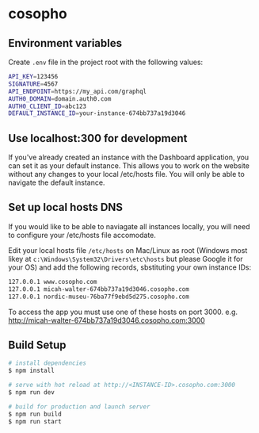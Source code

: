 # cosopho

## Environment variables
Create `.env` file in the project root with the following values:
``` bash
API_KEY=123456
SIGNATURE=4567
API_ENDPOINT=https://my_api.com/graphql
AUTH0_DOMAIN=domain.auth0.com
AUTH0_CLIENT_ID=abc123
DEFAULT_INSTANCE_ID=your-instance-674bb737a19d3046
```

## Use localhost:300 for development

If you've already created an instance with the Dashboard application, you can set it as your default instance. This allows you to work on the website without any changes to your local /etc/hosts file. You will only be able to navigate the default instance.

## Set up local hosts DNS

If you would like to be able to naviagate all instances locally, you will need to configure your /etc/hosts file accomodate.

Edit your local hosts file `/etc/hosts` on Mac/Linux as root (Windows most likey at `c:\Windows\System32\Drivers\etc\hosts` but please Google it for your OS) and add the following records, sbstituting your own instance IDs:

``` bash
127.0.0.1 www.cosopho.com
127.0.0.1 micah-walter-674bb737a19d3046.cosopho.com
127.0.0.1 nordic-museu-76ba77f9ebd5d275.cosopho.com
```

To access the app you must use one of these hosts on port 3000. e.g. http://micah-walter-674bb737a19d3046.cosopho.com:3000

## Build Setup

``` bash
# install dependencies
$ npm install

# serve with hot reload at http://<INSTANCE-ID>.cosopho.com:3000
$ npm run dev

# build for production and launch server
$ npm run build
$ npm run start
